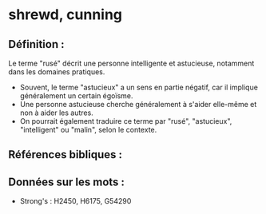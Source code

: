 # shrewd, cunning

## Définition :

Le terme "rusé" décrit une personne intelligente et astucieuse, notamment dans les domaines pratiques.

* Souvent, le terme "astucieux" a un sens en partie négatif, car il implique généralement un certain égoïsme.
* Une personne astucieuse cherche généralement à s'aider elle-même et non à aider les autres.
* On pourrait également traduire ce terme par "rusé", "astucieux", "intelligent" ou "malin", selon le contexte.

## Références bibliques :

## Données sur les mots :

* Strong's : H2450, H6175, G54290
